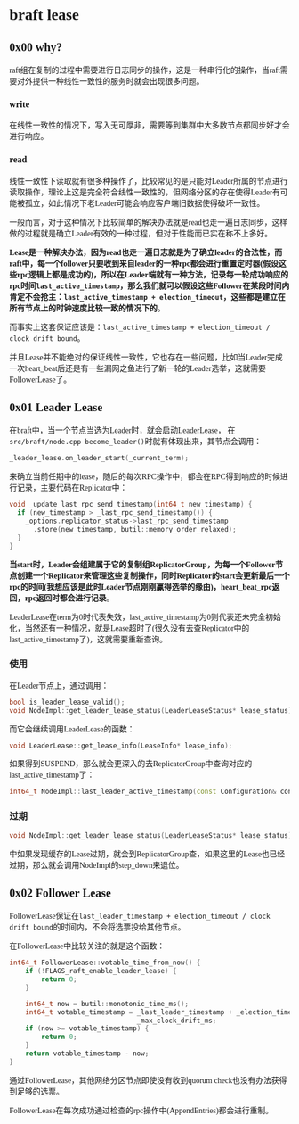 <font face="Monaco">

# braft lease

## 0x00 why?

raft组在复制的过程中需要进行日志同步的操作，这是一种串行化的操作，当raft需要对外提供一种线性一致性的服务时就会出现很多问题。

### write

在线性一致性的情况下，写入无可厚非，需要等到集群中大多数节点都同步好才会进行响应。

### read

线性一致性下读取就有很多种操作了，比较常见的是只能对Leader所属的节点进行读取操作，理论上这是完全符合线性一致性的，但网络分区的存在使得Leader有可能被孤立，如此情况下老Leader可能会响应客户端旧数据使得破坏一致性。

一般而言，对于这种情况下比较简单的解决办法就是read也走一遍日志同步，这样做的过程就是确立Leader有效的一种过程，但对于性能而已实在称不上多好。

__Lease是一种解决办法，因为read也走一遍日志就是为了确立leader的合法性，而raft中，每一个follower只要收到来自leader的一种rpc都会进行重置定时器(假设这些rpc逻辑上都是成功的)，所以在Leader端就有一种方法，记录每一轮成功响应的rpc时间`last_active_timestamp`，那么我们就可以假设这些Follower在某段时间内肯定不会抢主：`last_active_timestamp + election_timeout`，这些都是建立在所有节点上的时钟速度比较一致的情况下的__。

而事实上这套保证应该是：`last_active_timestamp + election_timeout / clock drift bound`。

并且Lease并不能绝对的保证线性一致性，它也存在一些问题，比如当Leader完成一次heart_beat后还是有一些漏网之鱼进行了新一轮的Leader选举，这就需要FollowerLease了。

## 0x01 Leader Lease

在braft中，当一个节点当选为Leader时，就会启动LeaderLease， 在`src/braft/node.cpp become_leader()`时就有体现出来，其节点会调用：

```cpp
_leader_lease.on_leader_start(_current_term);
```

来确立当前任期中的lease，随后的每次RPC操作中，都会在RPC得到响应的时候进行记录，主要代码在Replicator中：

```cpp
void _update_last_rpc_send_timestamp(int64_t new_timestamp) {
  if (new_timestamp > _last_rpc_send_timestamp()) {
    _options.replicator_status->last_rpc_send_timestamp
      .store(new_timestamp, butil::memory_order_relaxed);
  }
}
```

__当start时，Leader会组建属于它的复制组ReplicatorGroup，为每一个Follower节点创建一个Replicator来管理这些复制操作，同时Replicator的start会更新最后一个rpc的时间(我想应该是此时Leader节点刚刚赢得选举的缘由)，heart_beat_rpc返回，rpc返回时都会进行记录__。

LeaderLease在term为0时代表失效，last_active_timestamp为0则代表还未完全初始化，当然还有一种情况，就是Lease超时了(很久没有去查Replicator中的last_active_timestamp了)，这就需要重新查询。

### 使用

在Leader节点上，通过调用：

```cpp
bool is_leader_lease_valid();
void NodeImpl::get_leader_lease_status(LeaderLeaseStatus* lease_status);
```

而它会继续调用LeaderLease的函数：

```cpp
void LeaderLease::get_lease_info(LeaseInfo* lease_info);
```

如果得到SUSPEND，那么就会更深入的去ReplicatorGroup中查询对应的last_active_timestamp了：

```cpp
int64_t NodeImpl::last_leader_active_timestamp(const Configuration& conf);
```

### 过期

```cpp
void NodeImpl::get_leader_lease_status(LeaderLeaseStatus* lease_status);
```

中如果发现缓存的Lease过期，就会到ReplicatorGroup查，如果这里的Lease也已经过期，那么就会调用NodeImpl的step_down来退位。

## 0x02 Follower Lease

FollowerLease保证在`last_leader_timestamp + election_timeout / clock drift bound`的时间内，不会将选票投给其他节点。

在FollowerLease中比较关注的就是这个函数：

```cpp
int64_t FollowerLease::votable_time_from_now() {
    if (!FLAGS_raft_enable_leader_lease) {
        return 0;
    }

    int64_t now = butil::monotonic_time_ms();
    int64_t votable_timestamp = _last_leader_timestamp + _election_timeout_ms +
                                _max_clock_drift_ms;
    if (now >= votable_timestamp) {
        return 0;
    }
    return votable_timestamp - now;
}
```

通过FollowerLease，其他网络分区节点即使没有收到quorum check也没有办法获得到足够的选票。

FollowerLease在每次成功通过检查的rpc操作中(AppendEntries)都会进行重制。

</font>